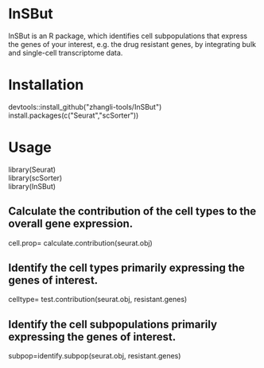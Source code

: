 # InSBut
InSBut is an R package, which identifies cell subpopulations that express the genes of your interest, e.g. the drug resistant genes, by integrating bulk and single-cell transcriptome data.

# Installation
devtools::install_github("zhangli-tools/InSBut")<br>
install.packages(c("Seurat","scSorter"))
# Usage
library(Seurat)<br>
library(scSorter)<br>
library(InSBut)<br>

## Calculate the contribution of the cell types to the overall gene expression.
cell.prop= calculate.contribution(seurat.obj)
## Identify the cell types primarily expressing the genes of interest.<br>
celltype= test.contribution(seurat.obj, resistant.genes) <br>
## Identify the cell subpopulations primarily expressing the genes of interest.<br>
subpop=identify.subpop(seurat.obj, resistant.genes) <br>
